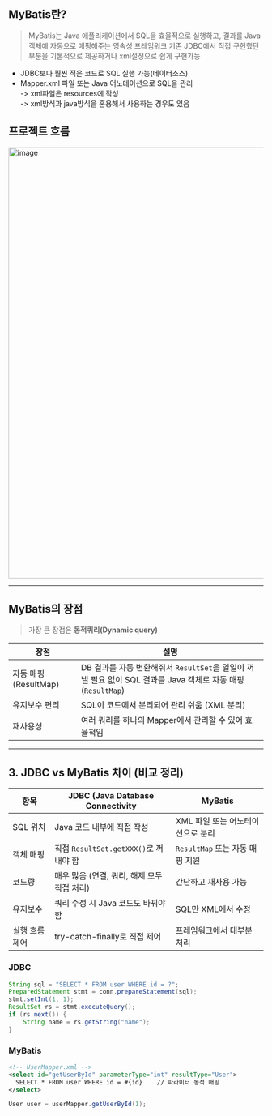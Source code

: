 
## MyBatis란?

> MyBatis는 Java 애플리케이션에서 SQL을 효율적으로 실행하고, 결과를 Java 객체에 자동으로 매핑해주는 영속성 프레임워크
> 기존 JDBC에서 직접 구현했던 부분을 기본적으로 제공하거나 xml설정으로 쉽게 구현가능

- JDBC보다 훨씬 적은 코드로 SQL 실행 가능(데이터소스)
- Mapper.xml 파일 또는 Java 어노테이션으로 SQL을 관리  <br>
  -> xml파일은 resources에 작성  <br>
  -> xml방식과 java방식을 혼용해서 사용하는 경우도 있음



## 프로젝트 흐름

<img width="851" alt="image" src="https://github.com/user-attachments/assets/970ecfed-b61d-472c-9b04-f09497317d51" />


---

## MyBatis의 장점
> 가장 큰 장점은 **동적쿼리(Dynamic query)**

| 장점            | 설명                                   |
| ------------- | ------------------------------------ |
| 자동 매핑 (ResultMap) | DB 결과를 자동 변환해줘서 `ResultSet`을 일일이 꺼낼 필요 없이 SQL 결과를 Java 객체로 자동 매핑 (`ResultMap`) |
| 유지보수 편리          | SQL이 코드에서 분리되어 관리 쉬움 (XML 분리)        |
| 재사용성              | 여러 쿼리를 하나의 Mapper에서 관리할 수 있어 효율적임                                    |

---

## 3. JDBC vs MyBatis 차이 (비교 정리)

| 항목           | JDBC (Java Database Connectivity | MyBatis                         |
| ------------ | ------------------------------------- | ----------------------------------- |
| SQL 위치   | Java 코드 내부에 직접 작성                     | XML 파일 또는 어노테이션으로 분리                |
| 객체 매핑    | 직접 `ResultSet.getXXX()`로 꺼내야 함        | `ResultMap` 또는 자동 매핑 지원             |
| 코드량      | 매우 많음 (연결, 쿼리, 해제 모두 직접 처리)        | 간단하고 재사용 가능                         |
| 유지보수     | 쿼리 수정 시 Java 코드도 바꿔야 함              | SQL만 XML에서 수정                |
| 실행 흐름 제어 | try-catch-finally로 직접 제어              | 프레임워크에서 대부분 처리                      |


### JDBC

```java
String sql = "SELECT * FROM user WHERE id = ?";
PreparedStatement stmt = conn.prepareStatement(sql);
stmt.setInt(1, 1);
ResultSet rs = stmt.executeQuery();
if (rs.next()) {
    String name = rs.getString("name");
}
```

### MyBatis

```xml
<!-- UserMapper.xml -->
<select id="getUserById" parameterType="int" resultType="User">
  SELECT * FROM user WHERE id = #{id}    // 파라미터 동적 매핑
</select>
```

```java
User user = userMapper.getUserById(1);
```
